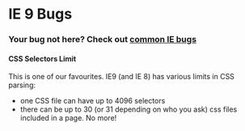 # IE 9 Bugs

### Your bug not here? Check out [common IE bugs](all.md)

#### CSS Selectors Limit

This is one of our favourites. IE9 (and IE 8) has various limits in CSS parsing:
* one CSS file can have up to 4096 selectors
* there can be up to 30 (or 31 depending on who you ask) css files included in a page. No more!